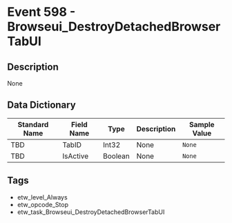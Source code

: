 # Event 598 - Browseui_DestroyDetachedBrowserTabUI

## Description
None

## Data Dictionary
|Standard Name|Field Name|Type|Description|Sample Value|
|---|---|---|---|---|
|TBD|TabID|Int32|None|`None`|
|TBD|IsActive|Boolean|None|`None`|

## Tags
* etw_level_Always
* etw_opcode_Stop
* etw_task_Browseui_DestroyDetachedBrowserTabUI